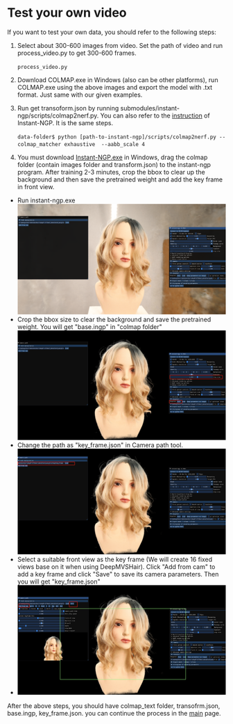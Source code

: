# Test your own video #
If you want to test your own data, you should refer to the following steps:

1. Select about 300-600 images from video. Set the path of video and run process_video.py to get 300-600 frames.

	`process_video.py `
2. Download COLMAP.exe in Windows (also can be other platforms), run COLMAP.exe using the above images and export the model with .txt format. Just same with our given examples.
3. Run get transoform.json by running submodules/instant-ngp/scripts/colmap2nerf.py. You can also refer to the [instruction](https://github.com/NVlabs/instant-ngp/blob/master/docs/nerf_dataset_tips.md) of Instant-NGP. It is the same steps.
	
	`data-folder$ python [path-to-instant-ngp]/scripts/colmap2nerf.py --colmap_matcher exhaustive  --aabb_scale 4`
3. You must download [Instant-NGP.exe](https://github.com/NVlabs/instant-ngp) in Windows, drag the colmap folder (contain images folder and transform.json) to the instant-ngp program. After training 2-3 minutes, crop the bbox to clear up the background and then save the pretrained weight and add the key frame in front view.



- Run instant-ngp.exe
![](fig/instant-ngp.jpg)
- Crop the bbox size to clear the background and save the pretrained weight. You will get "base.ingp" in "colmap folder"
![](fig/crop_save.jpg)
- Change the path as "key_frame.json" in Camera path tool.
![](fig/key_frame.jpg)
- Select a suitable front view as the key frame (We will create 16 fixed views base on it when using DeepMVSHair). Click "Add from cam" to add a key frame and click "Save" to save its camera parameters. Then you will get "key_frame.json"
- ![](fig/add_key_frame_and_save_cam.jpg)

After the above steps, you should have colmap_text folder, transofrm.json, base.ingp, key_frame.json. you can continue the process in the [main](https://github.com/KeyuWu-CS/MonoHair) page.
